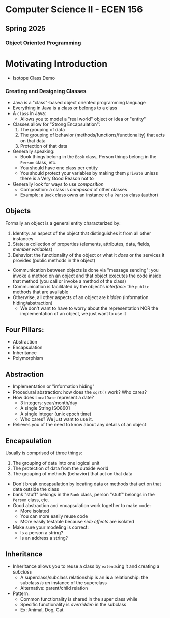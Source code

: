 # Computer Science II - ECEN 156
## Spring 2025
### Object Oriented Programming

# Motivating Introduction

* Isotope Class Demo

### Creating and Designing Classes

* Java is a "class"-based object oriented programming language
* Everything in Java is a class or belongs to a class
* A `class` in Java:
  * Allows you to model a "real world" object or idea or "entity"
* Classes allow for "Strong Encapsulation":
    1. The grouping of data
    2. The grouping of behavior (methods/functions/functionality) that acts on that data
    3. Protection of that data
* Generally speaking:
  * Book things belong in the `Book` class, Person things belong in the `Person` class, etc.
  * You should have one class per entity
  * You should protect your variables by making them `private` unless there is a Very Good Reason not to
* Generally look for ways to use *composition*
  * Composition: a class is *composed* of other classes
  * Example: a `Book` class owns an instance of a `Person` class (author)

## Objects

Formally an object is a general entity characterized by:
1. Identity: an aspect of the object that distinguishes it from all other instances
2. State: a collection of properties (elements, attributes, data, fields, *member variables*)
3. Behavior: the functionality of the object or what it *does* or the services it provides (public methods in the object)

* Communication between objects is done via "message sending": you invoke a method on an object and that object executes the code inside that method (you call or invoke a method of the class)
* Communication is facilitated by the object's *interface*: the `public` methods that are available
* Otherwise, all other aspects of an object are *hidden* (information hiding/abstraction)
  * We don't want to have to worry about the representation NOR the implementation of an object, we just want to use it

## Four Pillars:

* Abstraction
* Encapsulation
* Inheritance
* Polymorphism

## Abstraction

* Implementation or "information hiding"
* Procedural abstraction: how does the `sqrt()` work?  Who cares?
* How does `LocalDate` represent a date?
  * 3 integers: year/month/day
  * A single String ISO8601
  * A single integer (unix epoch time)
  * Who cares?  We just want to use it.
* Relieves you of the need to know about any details of an object

## Encapsulation

Usually is comprised of three things:
1. The grouping of data into one logical unit
2. The protection of data from the outside world
3. The grouping of methods (behavior) that act on that data

* Don't break encapsulation by locating data or methods that act on that data outside the class
* bank "stuff" belongs in the `Bank` class, person "stuff" belongs in the `Person` class, etc.
* Good abstraction and encapsulation work together to make code:
  * More isolated
  * You can more easily reuse code
  * MOre easily testable because *side effects* are isolated
* Make sure your modeling is correct:
  * Is a person a string?
  * Is an address a string?

## Inheritance

* Inheritance allows you to reuse a class by `extends`ing it and creating a *subclass*
  * A superclass/subclass relationship is an **is a** relationship: the subclass *is an* instance of the superclass
  * Alternative: parent/child relation
* Pattern:
  * Common functionality is shared in the super class while
  * Specific functionality is *overridden* in the subclass
  * Ex: Animal, Dog, Cat

```text





```
